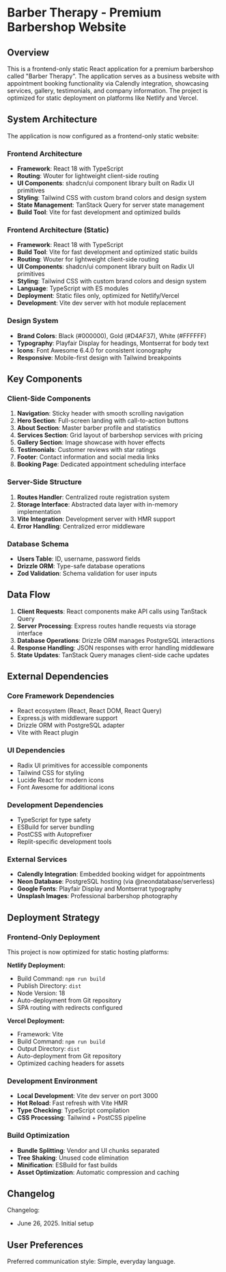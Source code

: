 # Barber Therapy - Premium Barbershop Website

## Overview

This is a frontend-only static React application for a premium barbershop called "Barber Therapy". The application serves as a business website with appointment booking functionality via Calendly integration, showcasing services, gallery, testimonials, and company information. The project is optimized for static deployment on platforms like Netlify and Vercel.

## System Architecture

The application is now configured as a frontend-only static website:

### Frontend Architecture
- **Framework**: React 18 with TypeScript
- **Routing**: Wouter for lightweight client-side routing
- **UI Components**: shadcn/ui component library built on Radix UI primitives
- **Styling**: Tailwind CSS with custom brand colors and design system
- **State Management**: TanStack Query for server state management
- **Build Tool**: Vite for fast development and optimized builds

### Frontend Architecture (Static)
- **Framework**: React 18 with TypeScript
- **Build Tool**: Vite for fast development and optimized static builds
- **Routing**: Wouter for lightweight client-side routing
- **UI Components**: shadcn/ui component library built on Radix UI primitives
- **Styling**: Tailwind CSS with custom brand colors and design system
- **Language**: TypeScript with ES modules
- **Deployment**: Static files only, optimized for Netlify/Vercel
- **Development**: Vite dev server with hot module replacement

### Design System
- **Brand Colors**: Black (#000000), Gold (#D4AF37), White (#FFFFFF)
- **Typography**: Playfair Display for headings, Montserrat for body text
- **Icons**: Font Awesome 6.4.0 for consistent iconography
- **Responsive**: Mobile-first design with Tailwind breakpoints

## Key Components

### Client-Side Components
1. **Navigation**: Sticky header with smooth scrolling navigation
2. **Hero Section**: Full-screen landing with call-to-action buttons
3. **About Section**: Master barber profile and statistics
4. **Services Section**: Grid layout of barbershop services with pricing
5. **Gallery Section**: Image showcase with hover effects
6. **Testimonials**: Customer reviews with star ratings
7. **Footer**: Contact information and social media links
8. **Booking Page**: Dedicated appointment scheduling interface

### Server-Side Structure
1. **Routes Handler**: Centralized route registration system
2. **Storage Interface**: Abstracted data layer with in-memory implementation
3. **Vite Integration**: Development server with HMR support
4. **Error Handling**: Centralized error middleware

### Database Schema
- **Users Table**: ID, username, password fields
- **Drizzle ORM**: Type-safe database operations
- **Zod Validation**: Schema validation for user inputs

## Data Flow

1. **Client Requests**: React components make API calls using TanStack Query
2. **Server Processing**: Express routes handle requests via storage interface
3. **Database Operations**: Drizzle ORM manages PostgreSQL interactions
4. **Response Handling**: JSON responses with error handling middleware
5. **State Updates**: TanStack Query manages client-side cache updates

## External Dependencies

### Core Framework Dependencies
- React ecosystem (React, React DOM, React Query)
- Express.js with middleware support
- Drizzle ORM with PostgreSQL adapter
- Vite with React plugin

### UI Dependencies
- Radix UI primitives for accessible components
- Tailwind CSS for styling
- Lucide React for modern icons
- Font Awesome for additional icons

### Development Dependencies
- TypeScript for type safety
- ESBuild for server bundling
- PostCSS with Autoprefixer
- Replit-specific development tools

### External Services
- **Calendly Integration**: Embedded booking widget for appointments
- **Neon Database**: PostgreSQL hosting (via @neondatabase/serverless)
- **Google Fonts**: Playfair Display and Montserrat typography
- **Unsplash Images**: Professional barbershop photography

## Deployment Strategy

### Frontend-Only Deployment
This project is now optimized for static hosting platforms:

**Netlify Deployment:**
- Build Command: `npm run build`
- Publish Directory: `dist`
- Node Version: 18
- Auto-deployment from Git repository
- SPA routing with redirects configured

**Vercel Deployment:**
- Framework: Vite
- Build Command: `npm run build`
- Output Directory: `dist`
- Auto-deployment from Git repository
- Optimized caching headers for assets

### Development Environment
- **Local Development**: Vite dev server on port 3000
- **Hot Reload**: Fast refresh with Vite HMR
- **Type Checking**: TypeScript compilation
- **CSS Processing**: Tailwind + PostCSS pipeline

### Build Optimization
- **Bundle Splitting**: Vendor and UI chunks separated
- **Tree Shaking**: Unused code elimination
- **Minification**: ESBuild for fast builds
- **Asset Optimization**: Automatic compression and caching

## Changelog

Changelog:
- June 26, 2025. Initial setup

## User Preferences

Preferred communication style: Simple, everyday language.